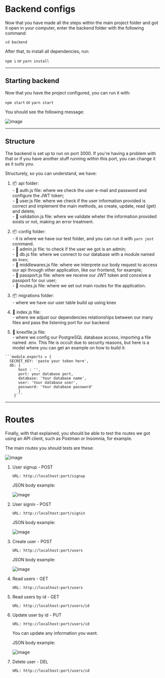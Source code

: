 <h1>Backend configs</h1>
Now that you have made all the steps within the main project folder and got it open in your computer, enter the backend folder with the following command:

```cd backend```

After that, to install all dependencies, run:

```npm i``` or ```yarn install```

<hr>

<h2>Starting backend</h2>
Now that you have the project configured, you can run it with:

```npm start``` or ```yarn start```

You should see the following message:

![image](https://user-images.githubusercontent.com/90801658/235322403-f6e885fa-bdbe-41b7-adf0-a61923e10753.png)

<hr>

<h2>Structure </h2> 
The backend is set up to run on port 3000. If you're having a problem with that or if you have another stuff running within this port, you can change it as it suits you.

Structurely, so you can understand, we have:
  1. 📦 api folder:<br>
    - 📄 auth.js file: where we check the user e-mail and password and configure the JWT token;<br>
    - 📄 user.js file: where we check if the user information provided is correct and implement the main methods, as create, update, read (get) and delete;<br>
    - 📄 validation.js file: where we validate wheter the information provided exists or not, making an error treatment.<br>
    
  2. 📦 config folder:<br>
    - it is where we have our test folder, and you can run it with ```yarn jest``` command.<br>
    - 📄 admin.js file: to check if the user we got is an admin;<br>
    - 📄 db.js file: where we connect to our database with a module named as ```knex```;<br>
    - 📄 middlewares.js file: where we interprete our body request to access our api through other application, like our frontend, for example;<br>
    - 📄 passport.js file: where we receive our JWT token and conceive a passport for our user;<br>
    - 📄 routes.js file: where we set out main routes for the application.<br>

  3. 📦 migrations folder:<br>
    - where we have our user table build up using knex
    
  4. 📄 index.js file:<br>
    - where we adjust our dependencies relationships between our many files and pass the listening port for our backend
    
  5. 📄 knexfile.js file:<br>
    - where we config our PostgreSQL database access, importing a file named .env. This file is occult due to security reasons, but here is a model where you can get an example on how to build it:
    
    ```module.exports = {
      SECRET_KEY: 'paste your token here',
      db: {
          host : '',
          port: your database port,
          database: 'Your database name',
          user: 'Your database user',
          password: 'Your database password'
          }
        }```

<hr>

<h1>Routes </h1>

Finally, with that explained, you should be able to test the routes we got using an API client, such as Postman or Insomnia, for example.

The main routes you should tests are these:

![image](https://user-images.githubusercontent.com/90801658/235323395-fec1f7e7-aa13-4667-8701-f930a8f90752.png)



  1. User signup - POST
      
      ```URL: http://localhost:port/signup```
      
     JSON body example:
      
       ![image](https://user-images.githubusercontent.com/90801658/235323489-a9dc5bd3-8ed7-439b-9033-0f7bd2917e9b.png)

   
    
  2. User signin - POST
      
      `URL: http://localhost:port/signin`
      
     JSON body example:
          
      ![image](https://user-images.githubusercontent.com/90801658/235323933-625c16f2-50fd-44fa-a13d-6b39ef3b818d.png)
      
      
   3. Create user - POST
      
      `URL: http://localhost:port/users`
      
      JSON body example:
          
      ![image](https://user-images.githubusercontent.com/90801658/235324056-30fcf526-0a25-4546-bb17-f53c46efbfab.png)
      
      
   4. Read users - GET
      
      `URL: http://localhost:port/users`
      
   
   5. Read users by id - GET
      
      `URL: http://localhost:port/users/id`
      
   
   6. Update user by id - PUT
   
      `URL: http://localhost:port/users/id`
      
      You can update any information you want.
  
      JSON body example:

        ![image](https://user-images.githubusercontent.com/90801658/235324140-bc3101f6-10f6-4971-8ad0-faa2612e2bd5.png)
    
    
   7. Delete user - DEL
      
      `URL: http://localhost:port/users/id`
      
     
    
  
     
  
     
